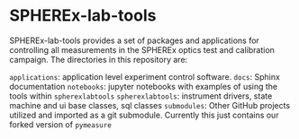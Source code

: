 # SPHEREx-lab-tools

SPHEREx-lab-tools provides a set of packages and applications for controlling all measurements
in the SPHEREx optics test and calibration campaign. The directories in this repository are:

`applications`: application level experiment control software.
`docs`: Sphinx documentation
`notebooks`: jupyter notebooks with examples of using the tools within `spherexlabtools`
`spherexlabtools`: instrument drivers, state machine and ui base classes, sql classes
`submodules`: Other GitHub projects utilized and imported as a git submodule. Currently this just contains our forked version of `pymeasure`



